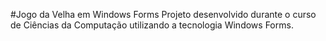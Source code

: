 #Jogo da Velha em Windows Forms
Projeto desenvolvido durante o curso de Ciências da Computação utilizando a tecnologia Windows Forms.
